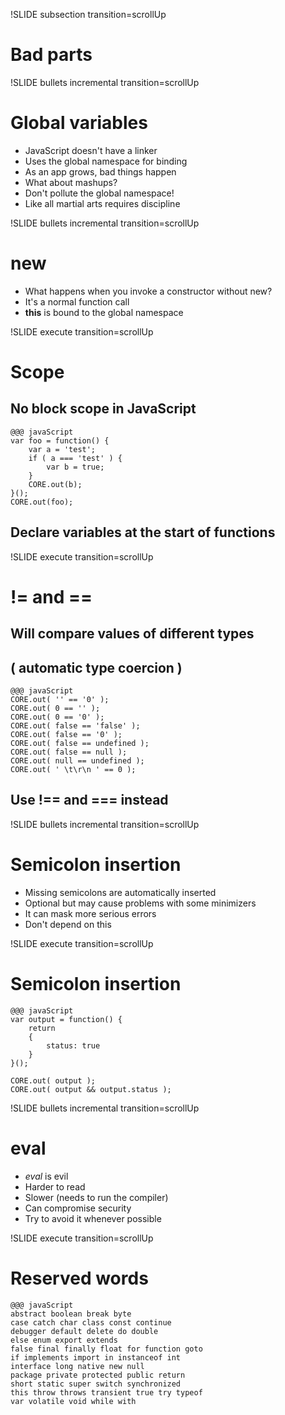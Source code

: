 !SLIDE subsection transition=scrollUp

# Bad parts #

!SLIDE bullets incremental transition=scrollUp
# Global variables #

* JavaScript doesn't have a linker
* Uses the global namespace for binding
* As an app grows, bad things happen
* What about mashups?
* Don't pollute the global namespace!
* Like all martial arts requires discipline

!SLIDE bullets incremental transition=scrollUp
# new #

* What happens when you invoke a constructor without new?
* It's a normal function call
* __this__ is bound to the global namespace

!SLIDE execute transition=scrollUp
# Scope #

## No block scope in JavaScript ##

    @@@ javaScript
    var foo = function() {
        var a = 'test';
        if ( a === 'test' ) {
            var b = true;
        }
        CORE.out(b);
    }();
    CORE.out(foo);
## Declare variables at the start of functions ##

!SLIDE execute transition=scrollUp
# != and == #

## Will compare values of different types ##
## ( automatic type coercion ) ##

    @@@ javaScript
    CORE.out( '' == '0' );
    CORE.out( 0 == '' );
    CORE.out( 0 == '0' );
    CORE.out( false == 'false' );
    CORE.out( false == '0' );
    CORE.out( false == undefined );
    CORE.out( false == null );
    CORE.out( null == undefined );
    CORE.out( ' \t\r\n ' == 0 );

## Use __!==__ and __===__ instead ##

!SLIDE bullets incremental transition=scrollUp
# Semicolon insertion #

* Missing semicolons are automatically inserted
* Optional but may cause problems with some minimizers
* It can mask more serious errors
* Don't depend on this

!SLIDE execute transition=scrollUp
# Semicolon insertion #

    @@@ javaScript
    var output = function() {
        return
        {
            status: true
        }
    }();

    CORE.out( output );
    CORE.out( output && output.status );

!SLIDE bullets incremental transition=scrollUp
# eval #

* _eval_ is evil
* Harder to read
* Slower (needs to run the compiler)
* Can compromise security
* Try to avoid it whenever possible

!SLIDE execute transition=scrollUp
# Reserved words #

    @@@ javaScript
    abstract boolean break byte
    case catch char class const continue
    debugger default delete do double
    else enum export extends
    false final finally float for function goto
    if implements import in instanceof int
    interface long native new null
    package private protected public return
    short static super switch synchronized
    this throw throws transient true try typeof
    var volatile void while with


